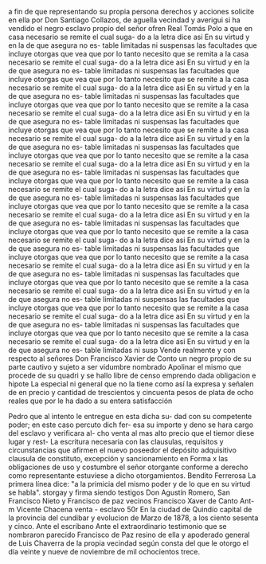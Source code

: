 a fin de que representando su propia persona derechos y acciones solicite en ella por Don Santiago Collazos, de aguella vecindad y averigui si ha vendido el negro esclavo propio del señor ofren
Real Tomás Polo a que en casa necesario se remite el cual suga- do a la letra dice asi En su virtud y en la de que asegura no es- table limitadas ni suspensas las facultades que incluye otorgas que vea que por lo tanto necesito que se remita a la casa necesario se remite el cual suga- do a la letra dice asi En su virtud y en la de que asegura no es- table limitadas ni suspensas las facultades que incluye otorgas que vea que por lo tanto necesito que se remite a la casa necesario se remite el cual suga- do a la letra dice asi En su virtud y en la de que asegura no es- table limitadas ni suspensas las facultades que incluye otorgas que vea que por lo tanto necesito que se remite a la casa necesario se remite el cual suga- do a la letra dice asi En su virtud y en la de que asegura no es- table limitadas ni suspensas las facultades que incluye otorgas que vea que por lo tanto necesito que se remite a la casa necesario se remite el cual suga- do a la letra dice asi En su virtud y en la de que asegura no es- table limitadas ni suspensas las facultades que incluye otorgas que vea que por lo tanto necesito que se remite a la casa necesario se remite el cual suga- do a la letra dice asi En su virtud y en la de que asegura no es- table limitadas ni suspensas las facultades que incluye otorgas que vea que por lo tanto necesito que se remite a la casa necesario se remite el cual suga- do a la letra dice asi En su virtud y en la de que asegura no es- table limitadas ni suspensas las facultades que incluye otorgas que vea que por lo tanto necesito que se remite a la casa necesario se remite el cual suga- do a la letra dice asi En su virtud y en la de que asegura no es- table limitadas ni suspensas las facultades que incluye otorgas que vea que por lo tanto necesito que se remite a la casa necesario se remite el cual suga- do a la letra dice asi En su virtud y en la de que asegura no es- table limitadas ni suspensas las facultades que incluye otorgas que vea que por lo tanto necesito que se remite a la casa necesario se remite el cual suga- do a la letra dice asi En su virtud y en la de que asegura no es- table limitadas ni suspensas las facultades que incluye otorgas que vea que por lo tanto necesito que se remite a la casa necesario se remite el cual suga- do a la letra dice asi En su virtud y en la de que asegura no es- table limitadas ni suspensas las facultades que incluye otorgas que vea que por lo tanto necesito que se remite a la casa necesario se remite el cual suga- do a la letra dice asi En su virtud y en la de que asegura no es- table limitadas ni suspensas las facultades que incluye otorgas que vea que por lo tanto necesito que se remite a la casa necesario se remite el cual suga- do a la letra dice asi En su virtud y en la de que asegura no es- table limitadas ni susp
Vende realmente y con respecto al señores Don Francisco Xavier de Conto un negro propio de su parte cautivo y sujeto a ser vidumbre nombrado Apolinar el mismo que procede de su quadri y se hallo libre de censo emprendo dada obligacion e hipote
La especial ni general que no la tiene como así la expresa y señalen de en precio y cantidad de trescientos y cincuenta pesos de plata de ocho reales que por le ha dado a su entera satisfacción

Pedro que al intento le entregue en esta dicha su- dad con su competente poder; en este caso percuto dich fer- esa su importe y deno se hara cargo del esclavo y verificara al- cho venta al mas alto precio que el tiemor diese lugar y rest-
La escritura necesaria con las clausulas, requisitos y circunstancias que afirmen el nuevo poseedor el depósito adquisitivo clausula de constituto, excepción y sancionamiento en
Forma x las obligaciones de uso y costumbre el señor otorgante conforme a derecho como representante estuviese a dicho otorgamientos.
Bendito Ferrerosa
La primera línea dice: "a la primicia del mismo poder y de lo que en su virtud se habla".
storgay y firma siendo testigos Don Agustín Romero, San Francisco Nieto y Francisco de paz vecinos Francisco Xaver de Canto Ant-m Vicente Chacena
venta - esclavo
50r En la ciudad de Quindío capital de la provincia del cundibar y
evolucion de Marzo de 1878, a los ciento sesenta y cinco. Ante el escribano
Ante el extraordinario testimonio que se nombraron parecido Francisco de Paz resino de ella y apoderado general de Luis Chaverra de la propia vecindad según consta del que le otorgo el día veinte y nueve de noviembre de mil ochocientos trece.
